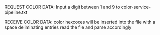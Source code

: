 REQUEST COLOR DATA:
Input a digit between 1 and 9 to color-service-pipeline.txt

RECEIVE COLOR DATA: 
color hexcodes will be inserted into the file with a space deliminating entries
read the file and parse accordingly


